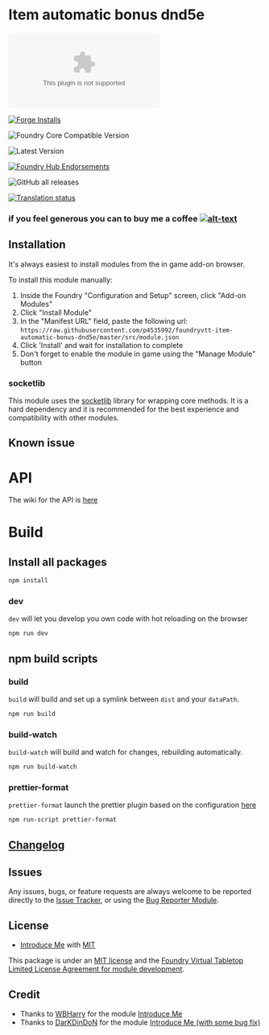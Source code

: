# Item automatic bonus dnd5e

![Latest Release Download Count](https://img.shields.io/github/downloads/p4535992/foundryvtt-item-automatic-bonus-dnd5e/latest/module.zip?color=2b82fc&label=DOWNLOADS&style=for-the-badge)

[![Forge Installs](https://img.shields.io/badge/dynamic/json?label=Forge%20Installs&query=package.installs&suffix=%25&url=https%3A%2F%2Fforge-vtt.com%2Fapi%2Fbazaar%2Fpackage%2Fitem-automatic-bonus-dnd5e&colorB=006400&style=for-the-badge)](https://forge-vtt.com/bazaar#package=item-automatic-bonus-dnd5e)

![Foundry Core Compatible Version](https://img.shields.io/badge/dynamic/json.svg?url=https%3A%2F%2Fraw.githubusercontent.com%2Fp4535992%2Ffoundryvtt-item-automatic-bonus-dnd5e%2Fmaster%2Fsrc%2Fmodule.json&label=Foundry%20Version&query=$.compatibility.verified&colorB=orange&style=for-the-badge)

![Latest Version](https://img.shields.io/badge/dynamic/json.svg?url=https%3A%2F%2Fraw.githubusercontent.com%2Fp4535992%2Ffoundryvtt-item-automatic-bonus-dnd5e%2Fmaster%2Fsrc%2Fmodule.json&label=Latest%20Release&prefix=v&query=$.version&colorB=red&style=for-the-badge)

[![Foundry Hub Endorsements](https://img.shields.io/endpoint?logoColor=white&url=https%3A%2F%2Fwww.foundryvtt-hub.com%2Fwp-json%2Fhubapi%2Fv1%2Fpackage%2Fitem-automatic-bonus-dnd5e%2Fshield%2Fendorsements&style=for-the-badge)](https://www.foundryvtt-hub.com/package/item-automatic-bonus-dnd5e/)

![GitHub all releases](https://img.shields.io/github/downloads/p4535992/foundryvtt-item-automatic-bonus-dnd5e/total?style=for-the-badge)

[![Translation status](https://weblate.foundryvtt-hub.com/widgets/item-automatic-bonus-dnd5e/-/287x66-black.png)](https://weblate.foundryvtt-hub.com/engage/item-automatic-bonus-dnd5e/)

### if you feel generous you can to buy me a coffee [![alt-text](https://img.shields.io/badge/-Patreon-%23ff424d?style=for-the-badge)](https://www.patreon.com/p4535992)

## Installation

It's always easiest to install modules from the in game add-on browser.

To install this module manually:
1.  Inside the Foundry "Configuration and Setup" screen, click "Add-on Modules"
2.  Click "Install Module"
3.  In the "Manifest URL" field, paste the following url:
`https://raw.githubusercontent.com/p4535992/foundryvtt-item-automatic-bonus-dnd5e/master/src/module.json`
4.  Click 'Install' and wait for installation to complete
5.  Don't forget to enable the module in game using the "Manage Module" button

### socketlib

This module uses the [socketlib](https://github.com/manuelVo/foundryvtt-socketlib) library for wrapping core methods. It is a hard dependency and it is recommended for the best experience and compatibility with other modules.

## Known issue

# API

The wiki for the API is [here](wiki/api.md)


# Build

## Install all packages

```bash
npm install
```

### dev

`dev` will let you develop you own code with hot reloading on the browser

```bash
npm run dev
```

## npm build scripts

### build

`build` will build and set up a symlink between `dist` and your `dataPath`.

```bash
npm run build
```

### build-watch

`build-watch` will build and watch for changes, rebuilding automatically.

```bash
npm run build-watch
```

### prettier-format

`prettier-format` launch the prettier plugin based on the configuration [here](./.prettierrc)

```bash
npm run-script prettier-format
```

## [Changelog](./CHANGELOG.md)

## Issues

Any issues, bugs, or feature requests are always welcome to be reported directly to the [Issue Tracker](https://github.com/p4535992/foundryvtt-item-automatic-bonus-dnd5e/issues), or using the [Bug Reporter Module](https://foundryvtt.com/packages/bug-reporter/).

## License

- [Introduce Me](https://github.com/WBHarry/item-automatic-bonus-dnd5e) with [MIT](https://github.com/WBHarry/item-automatic-bonus-dnd5e/blob/main/LICENSE)

This package is under an [MIT license](LICENSE) and the [Foundry Virtual Tabletop Limited License Agreement for module development](https://foundryvtt.com/article/license/).

## Credit

- Thanks to [WBHarry](https://github.com/WBHarry) for the module [Introduce Me](https://github.com/WBHarry/item-automatic-bonus-dnd5e)
- Thanks to [DarKDinDoN](https://github.com/DarKDinDoN) for the module [Introduce Me (with some bug fix)](https://github.com/DarKDinDoN/item-automatic-bonus-dnd5e)
